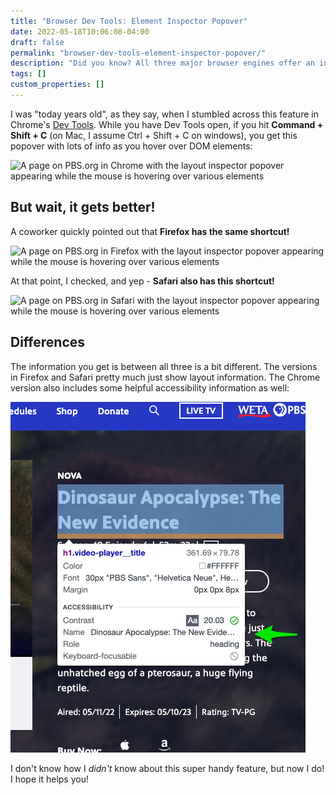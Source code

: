 ```yaml
---
title: "Browser Dev Tools: Element Inspector Popover"
date: 2022-05-18T10:06:08-04:00
draft: false
permalink: "browser-dev-tools-element-inspector-popover/"
description: "Did you know? All three major browser engines offer an inspector popover for elements. Yeah, I didn't know."
tags: []
custom_properties: []
---
```


I was "today years old", as they say, when I stumbled across this feature in Chrome's [Dev Tools](https://developer.chrome.com/docs/devtools/). While you have Dev Tools open, if you hit **Command + Shift + C** (on Mac, I assume Ctrl + Shift + C on windows), you get this popover with lots of info as you hover over DOM elements:

![A page on PBS.org in Chrome with the layout inspector popover appearing while the mouse is hovering over various elements](../images/chrome-devtools-dom-inspector.gif)

## But wait, it gets better!

A coworker quickly pointed out that **Firefox has the same shortcut!**

![A page on PBS.org in Firefox with the layout inspector popover appearing while the mouse is hovering over various elements](../images/firefox-dev-tools-layout-inspector.gif)

At that point, I checked, and yep - **Safari also has this shortcut!**

![A page on PBS.org in Safari with the layout inspector popover appearing while the mouse is hovering over various elements](../images/safari-dev-tools-layout-inspector.gif)

## Differences

The information you get is between all three is a bit different. The versions in Firefox and Safari pretty much just show layout information. The Chrome version also includes some helpful accessibility information as well:

![The Chrome layout inspector, with accessibility features pointed out by an arrow](../images/chrome-dev-tools-layout-inspector-with-accessibilty-info.png)

I don't know how I _didn't_ know about this super handy feature, but now I do! I hope it helps you!
